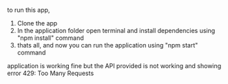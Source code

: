 to run this app, 
1) Clone the app 
2) In the application folder open terminal and install dependencies using "npm install" command
3) thats all, and now you can run the application using "npm start" command

application is working fine but the API provided is not working and showing error 429: Too Many Requests
